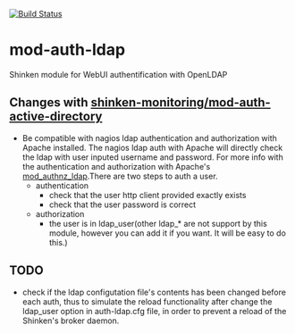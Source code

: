 [![Build Status](https://travis-ci.org/andyxning/mod-auth-ldap.svg)](https://travis-ci.org/andyxning/mod-auth-ldap)

mod-auth-ldap
=========================

Shinken module for WebUI authentification with OpenLDAP

Changes with [shinken-monitoring/mod-auth-active-directory](https://github.com/shinken-monitoring/mod-auth-active-directory)
-------------------------
* Be compatible with nagios ldap authentication and authorization with Apache installed. The nagios ldap auth with Apache will directly check the ldap with user inputed username and password. For more info with the authentication and authorization with Apache's [mod_authnz_ldap](http://httpd.apache.org/docs/current/mod/mod_authnz_ldap.html).There are two steps to auth a user.
  * authentication
    * check that the user http client provided exactly exists
    * check that the user password is correct
  * authorization
    * the user is in ldap_user(other ldap_* are not support by this module, however you can add it if you want. It will be easy to do this.) 

TODO
----
* check if the ldap configutation file's contents has been changed before each auth, thus to simulate the reload functionality after change the ldap_user option in auth-ldap.cfg file, in order to prevent a reload of the Shinken's broker daemon.
